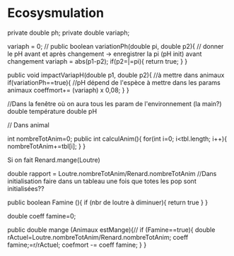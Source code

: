 # Ecosysmulation
private double ph;
private double variaph;

variaph = 0; // 
public boolean variationPh(double pi, double p2){ // donner le pH avant et après changement -> enregistrer la pi (pH init) avant 								changement
	variaph = abs(p1-p2);
	if(p2=|=pi){
		return true;
	}
}

public void impactVariapH(double p1, double p2){ //à mettre dans animaux
	if(variationPh==true){ //pH dépend de l'espèce à mettre dans les params animaux
		coeffmort+= (variaph) x 0,08;
	}
}


//Dans la fenêtre où on aura tous les param de l'environnement (la main?)
double température 
double pH

// Dans animal 

int nombreTotAnim=0;
public int calculAnim(){
	for(int i=0; i<tbl.length; i++){
		nombreTotAnim+=tbl[i];
	}
}

Si on fait Renard.mange(Loutre)

double rapport = Loutre.nombreTotAnim/Renard.nombreTotAnim //Dans initialisation faire dans un tableau une fois que totes les pop sont initialisées??

public boolean Famine (){
 if (nbr de loutre à diminuer){
 	return true
}
}

double coeff famine=0;

public double mange (Animaux estMange){// 
if (Famine==true){
	double rActuel=Loutre.nombreTotAnim/Renard.nombreTotAnim;
	coeff famine;=r/rActuel;
	coefmort -= coeff famine;
}
}
